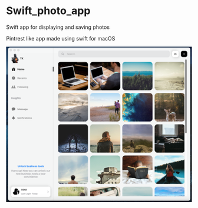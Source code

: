 # Swift_photo_app
Swift app for displaying and saving photos

Pintrest like app made using swift for macOS

<img src="Images/swift_photo.png" width="600">
